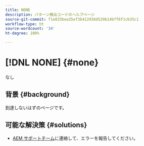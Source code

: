 ```yaml
---
title: NONE
description: パターン検出コードのヘルプページ
source-git-commit: f1e833bea35ef3b412936d529b14bff6f1cb35c1
workflow-type: ht
source-wordcount: '34'
ht-degree: 100%

---
```



# [!DNL NONE] {#none}

なし

## 背景 {#background}

到達しないはずのページです。

## 可能な解決策 {#solutions}

* [AEM サポートチーム](https://helpx.adobe.com/jp/enterprise/using/support-for-experience-cloud.html)に連絡して、エラーを報告してください。
